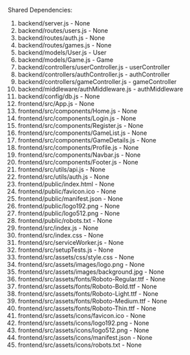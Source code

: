 Shared Dependencies:

1. backend/server.js - None
2. backend/routes/users.js - None
3. backend/routes/auth.js - None
4. backend/routes/games.js - None
5. backend/models/User.js - User
6. backend/models/Game.js - Game
7. backend/controllers/userController.js - userController
8. backend/controllers/authController.js - authController
9. backend/controllers/gameController.js - gameController
10. backend/middleware/authMiddleware.js - authMiddleware
11. backend/config/db.js - None
12. frontend/src/App.js - None
13. frontend/src/components/Home.js - None
14. frontend/src/components/Login.js - None
15. frontend/src/components/Register.js - None
16. frontend/src/components/GameList.js - None
17. frontend/src/components/GameDetails.js - None
18. frontend/src/components/Profile.js - None
19. frontend/src/components/Navbar.js - None
20. frontend/src/components/Footer.js - None
21. frontend/src/utils/api.js - None
22. frontend/src/utils/auth.js - None
23. frontend/public/index.html - None
24. frontend/public/favicon.ico - None
25. frontend/public/manifest.json - None
26. frontend/public/logo192.png - None
27. frontend/public/logo512.png - None
28. frontend/public/robots.txt - None
29. frontend/src/index.js - None
30. frontend/src/index.css - None
31. frontend/src/serviceWorker.js - None
32. frontend/src/setupTests.js - None
33. frontend/src/assets/css/style.css - None
34. frontend/src/assets/images/logo.png - None
35. frontend/src/assets/images/background.jpg - None
36. frontend/src/assets/fonts/Roboto-Regular.ttf - None
37. frontend/src/assets/fonts/Roboto-Bold.ttf - None
38. frontend/src/assets/fonts/Roboto-Light.ttf - None
39. frontend/src/assets/fonts/Roboto-Medium.ttf - None
40. frontend/src/assets/fonts/Roboto-Thin.ttf - None
41. frontend/src/assets/icons/favicon.ico - None
42. frontend/src/assets/icons/logo192.png - None
43. frontend/src/assets/icons/logo512.png - None
44. frontend/src/assets/icons/manifest.json - None
45. frontend/src/assets/icons/robots.txt - None